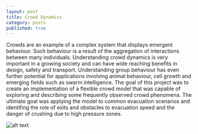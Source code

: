 ```yaml
---
layout: post
title: Crowd Dynamics
category: posts
published: true
---
```

Crowds are an example of a complex system that displays emergent behaviour. Such behaviour is a result of the aggregation of interactions between many individuals. Understanding crowd dynamics is very important in a growing society and can have wide reaching benefits in design, safety and transport. Understanding group behaviour has even further potential for applications involving animal behaviour, cell growth and emerging fields such as swarm intelligence. The goal of this project was to create an implementation of a flexible crowd model that was capable of exploring and describing some frequently observed crowd phenomena. The ultimate goal was applying the model to common evacuation scenarios and identifing the role of exits and obstacles to evacuation speed and the danger of crushing due to high pressure zones.

![alt text](https://github.com/Flandan/flandan.github.io/blob/master/images/bound_attractor.png?raw=true "Bound Attractor")
